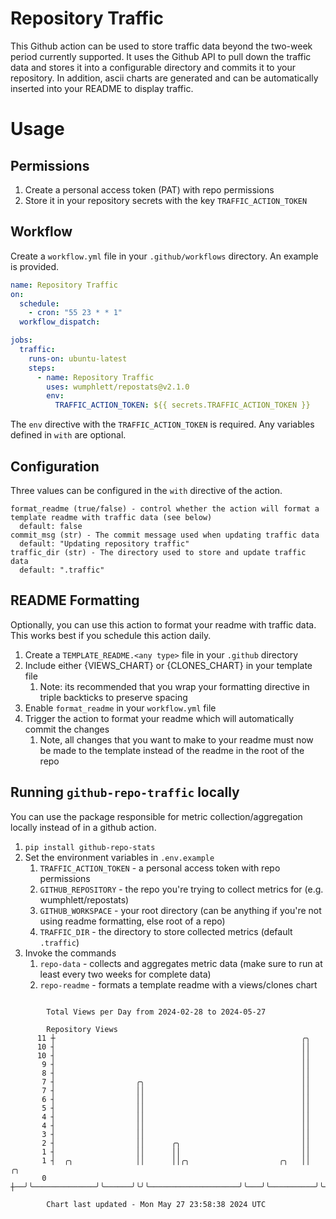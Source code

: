 # Repository Traffic

This Github action can be used to store traffic data beyond the two-week period currently supported.
It uses the Github API to pull down the traffic data and stores it into a configurable directory and commits it to your 
repository. In addition, ascii charts are generated and can be automatically inserted into your README to display traffic.

# Usage
## Permissions
1. Create a personal access token (PAT) with repo permissions
2. Store it in your repository secrets with the key `TRAFFIC_ACTION_TOKEN`

## Workflow
Create a `workflow.yml` file in your `.github/workflows` directory. An example is provided.

```yaml
name: Repository Traffic
on:
  schedule:
    - cron: "55 23 * * 1"
  workflow_dispatch:

jobs:
  traffic:
    runs-on: ubuntu-latest
    steps:
      - name: Repository Traffic
        uses: wumphlett/repostats@v2.1.0
        env:
          TRAFFIC_ACTION_TOKEN: ${{ secrets.TRAFFIC_ACTION_TOKEN }}
```
The `env` directive with the `TRAFFIC_ACTION_TOKEN` is required. Any variables defined in `with` are optional.

## Configuration
Three values can be configured in the `with` directive of the action.
```
format_readme (true/false) - control whether the action will format a template readme with traffic data (see below)
  default: false
commit_msg (str) - The commit message used when updating traffic data
  default: "Updating repository traffic"
traffic_dir (str) - The directory used to store and update traffic data
  default: ".traffic"
```

## README Formatting
Optionally, you can use this action to format your readme with traffic data. This works best if you schedule this action
daily.

1. Create a `TEMPLATE_README.<any type>` file in your `.github` directory
2. Include either {VIEWS_CHART} or {CLONES_CHART} in your template file
   1. Note: its recommended that you wrap your formatting directive in triple backticks to preserve spacing
3. Enable `format_readme` in your `workflow.yml` file
4. Trigger the action to format your readme which will automatically commit the changes
   1. Note, all changes that you want to make to your readme must now be made to the template instead of the readme in the root of the repo

## Running `github-repo-traffic` locally
You can use the package responsible for metric collection/aggregation locally instead of in a github action.

1. `pip install github-repo-stats`
2. Set the environment variables in `.env.example`
   1. `TRAFFIC_ACTION_TOKEN` - a personal access token with repo permissions
   2. `GITHUB_REPOSITORY` - the repo you're trying to collect metrics for (e.g. wumphlett/repostats)
   3. `GITHUB_WORKSPACE` - your root directory (can be anything if you're not using readme formatting, else root of a repo)
   4. `TRAFFIC_DIR` - the directory to store collected metrics (default `.traffic`)
3. Invoke the commands
   1. `repo-data` - collects and aggregates metric data (make sure to run at least every two weeks for complete data)
   2. `repo-readme` - formats a template readme with a views/clones chart

```

        Total Views per Day from 2024-02-28 to 2024-05-27

        Repository Views
      11 ┼                                                       ╭╮
      10 ┤                                                       ││
      10 ┤                                                       ││
       9 ┤                                                       ││
       8 ┤                                                       ││
       7 ┤                  ╭╮                                   ││
       7 ┤                  ││                                   ││
       6 ┤                  ││                                   ││
       5 ┤                  ││                                   ││
       4 ┤                  ││                                   ││
       4 ┤                  ││                                   ││
       3 ┤                  ││                                   ││
       2 ┤                  ││      ╭╮                           ││
       1 ┤                  ││      ││                           ││
       1 ┤  ╭╮              ││      ││╭╮                    ╭╮   ││          ╭╮
       0 ┼──╯╰──────────────╯╰──────╯╰╯╰────────────────────╯╰───╯╰──────────╯╰────────────────────

        Chart last updated - Mon May 27 23:58:38 2024 UTC
        
```
